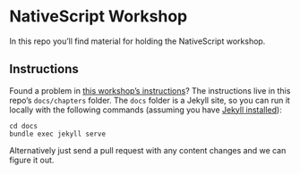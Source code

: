 # NativeScript Workshop

In this repo you’ll find material for holding the NativeScript workshop.

## Instructions

Found a problem in [this workshop’s instructions](https://alexziskind1.github.io/workshop/)? The instructions live in this repo’s `docs/chapters` folder. The `docs` folder is a Jekyll site, so you can run it locally with the following commands (assuming you have [Jekyll installed](https://jekyllrb.com/docs/installation/)):

```
cd docs
bundle exec jekyll serve
```

Alternatively just send a pull request with any content changes and we can figure it out.

